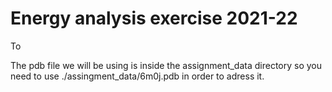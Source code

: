# Energy analysis exercise 2021-22

To 


The pdb file we will be using is inside the assignment_data directory so you need to use ./assingment_data/6m0j.pdb in order to adress it.

